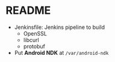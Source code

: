 # README

- Jenkinsfile: Jenkins pipeline to build
  - OpenSSL
  - libcurl
  - protobuf
- Put **Android NDK** at `/var/android-ndk`
